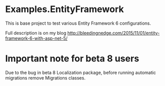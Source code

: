 # Examples.EntityFramework
This is base project to test various Entity Framework 6 configurations.

Full description is on my blog http://bleedingnedge.com/2015/11/01/entity-framework-6-with-asp-net-5/

# Important note for beta 8 users
Due to the bug in beta 8 Localization package, before running automatic migrations remove Migrations classes. 
